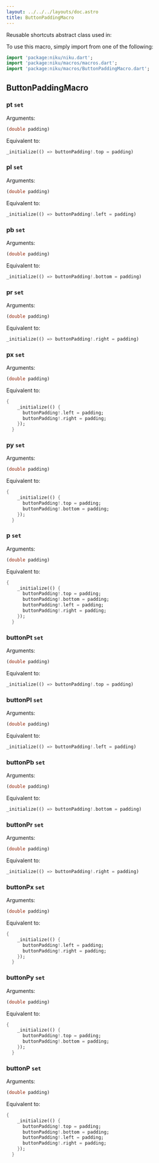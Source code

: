 ```yaml
---
layout: ../../../layouts/doc.astro
title: ButtonPaddingMacro
---
```

Reusable shortcuts abstract class used in:


To use this macro, simply import from one of the following:
```dart
import 'package:niku/niku.dart';
import 'package:niku/macros/macros.dart';
import 'package:niku/macros/ButtonPaddingMacro.dart';
```
## ButtonPaddingMacro

### pt `set`

Arguments:
```dart
(double padding) 
```

Equivalent to:
```dart
_initialize(() => buttonPadding!.top = padding)
```

### pl `set`

Arguments:
```dart
(double padding) 
```

Equivalent to:
```dart
_initialize(() => buttonPadding!.left = padding)
```

### pb `set`

Arguments:
```dart
(double padding) 
```

Equivalent to:
```dart
_initialize(() => buttonPadding!.bottom = padding)
```

### pr `set`

Arguments:
```dart
(double padding) 
```

Equivalent to:
```dart
_initialize(() => buttonPadding!.right = padding)
```

### px `set`

Arguments:
```dart
(double padding) 
```

Equivalent to:
```dart
{
    _initialize(() {
      buttonPadding!.left = padding;
      buttonPadding!.right = padding;
    });
  }
```

### py `set`

Arguments:
```dart
(double padding) 
```

Equivalent to:
```dart
{
    _initialize(() {
      buttonPadding!.top = padding;
      buttonPadding!.bottom = padding;
    });
  }
```

### p `set`

Arguments:
```dart
(double padding) 
```

Equivalent to:
```dart
{
    _initialize(() {
      buttonPadding!.top = padding;
      buttonPadding!.bottom = padding;
      buttonPadding!.left = padding;
      buttonPadding!.right = padding;
    });
  }
```

### buttonPt `set`

Arguments:
```dart
(double padding) 
```

Equivalent to:
```dart
_initialize(() => buttonPadding!.top = padding)
```

### buttonPl `set`

Arguments:
```dart
(double padding) 
```

Equivalent to:
```dart
_initialize(() => buttonPadding!.left = padding)
```

### buttonPb `set`

Arguments:
```dart
(double padding) 
```

Equivalent to:
```dart
_initialize(() => buttonPadding!.bottom = padding)
```

### buttonPr `set`

Arguments:
```dart
(double padding) 
```

Equivalent to:
```dart
_initialize(() => buttonPadding!.right = padding)
```

### buttonPx `set`

Arguments:
```dart
(double padding) 
```

Equivalent to:
```dart
{
    _initialize(() {
      buttonPadding!.left = padding;
      buttonPadding!.right = padding;
    });
  }
```

### buttonPy `set`

Arguments:
```dart
(double padding) 
```

Equivalent to:
```dart
{
    _initialize(() {
      buttonPadding!.top = padding;
      buttonPadding!.bottom = padding;
    });
  }
```

### buttonP `set`

Arguments:
```dart
(double padding) 
```

Equivalent to:
```dart
{
    _initialize(() {
      buttonPadding!.top = padding;
      buttonPadding!.bottom = padding;
      buttonPadding!.left = padding;
      buttonPadding!.right = padding;
    });
  }
```


